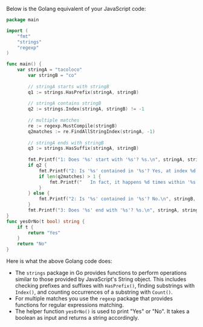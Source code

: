 Below is the Golang equivalent of your JavaScript code:

```go
package main

import (
	"fmt"
	"strings"
	"regexp"
)

func main() {
	var stringA = "tacoloco"
		var stringB = "co"
		
		// stringA starts with stringB
		q1 := strings.HasPrefix(stringA, stringB) 
		
		// stringA contains stringB
		q2 := strings.Index(stringA, stringB) != -1
		
		// multiple matches
		re := regexp.MustCompile(stringB)
		q2matches := re.FindAllStringIndex(stringA, -1)
				
		// stringA ends with stringB
		q3 := strings.HasSuffix(stringA, stringB) 
		
		fmt.Printf("1: Does '%s' start with '%s'? %s.\n", stringA, stringB, yesOrNo(q1))
		if q2 {
		    fmt.Printf("2: Is '%s' contained in '%s'? Yes, at index %d.\n", stringB, stringA, strings.Index(stringA, stringB))
		    if len(q2matches) > 1 {
				fmt.Printf("   In fact, it happens %d times within '%s', at indices %v.\n",len(q2matches), stringA, q2matches)
			}	    
		} else {
		    fmt.Printf("2: Is '%s' contained in '%s'? No.\n", stringB, stringA)
		}  
		fmt.Printf("3: Does '%s' end with '%s'? %s.\n", stringA, stringB, yesOrNo(q3))		
}
func yesOrNo(t bool) string {
	if t {
	    return "Yes"
	} 
	return "No"
}
```
Here is what the above Golang code does:

- The `strings` package in Go provides functions to perform operations similar to those provided by JavaScript's String object. This includes checking prefixes and suffixes with `HasPrefix()`, finding substrings with `Index()`, and counting occurrences of a substring with `Count()`. 
- For multiple matches you use the `regexp` package that provides functions for regular expressions matching.
- The helper function `yesOrNo()` is used to print "Yes" or "No". It takes a boolean as input and returns a string accordingly.

